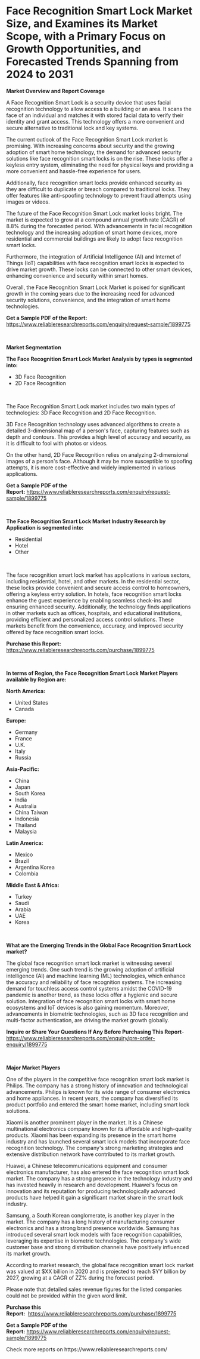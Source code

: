 <p><h1>Face Recognition Smart Lock Market Size, and Examines its Market Scope, with a Primary Focus on Growth Opportunities, and Forecasted Trends Spanning from 2024 to 2031</h1></p><p><strong>Market Overview and Report Coverage</strong></p>
<p><p>A Face Recognition Smart Lock is a security device that uses facial recognition technology to allow access to a building or an area. It scans the face of an individual and matches it with stored facial data to verify their identity and grant access. This technology offers a more convenient and secure alternative to traditional lock and key systems.</p><p>The current outlook of the Face Recognition Smart Lock market is promising. With increasing concerns about security and the growing adoption of smart home technology, the demand for advanced security solutions like face recognition smart locks is on the rise. These locks offer a keyless entry system, eliminating the need for physical keys and providing a more convenient and hassle-free experience for users.</p><p>Additionally, face recognition smart locks provide enhanced security as they are difficult to duplicate or breach compared to traditional locks. They offer features like anti-spoofing technology to prevent fraud attempts using images or videos.</p><p>The future of the Face Recognition Smart Lock market looks bright. The market is expected to grow at a compound annual growth rate (CAGR) of 8.8% during the forecasted period. With advancements in facial recognition technology and the increasing adoption of smart home devices, more residential and commercial buildings are likely to adopt face recognition smart locks.</p><p>Furthermore, the integration of Artificial Intelligence (AI) and Internet of Things (IoT) capabilities with face recognition smart locks is expected to drive market growth. These locks can be connected to other smart devices, enhancing convenience and security within smart homes.</p><p>Overall, the Face Recognition Smart Lock Market is poised for significant growth in the coming years due to the increasing need for advanced security solutions, convenience, and the integration of smart home technologies.</p></p>
<p><strong>Get a Sample PDF of the Report:</strong> <a href="https://www.reliableresearchreports.com/enquiry/request-sample/1899775">https://www.reliableresearchreports.com/enquiry/request-sample/1899775</a></p>
<p>&nbsp;</p>
<p><strong>Market Segmentation</strong></p>
<p><strong>The Face Recognition Smart Lock Market Analysis by types is segmented into:</strong></p>
<p><ul><li>3D Face Recognition</li><li>2D Face Recognition</li></ul></p>
<p>&nbsp;</p>
<p><p>The Face Recognition Smart Lock market includes two main types of technologies: 3D Face Recognition and 2D Face Recognition. </p><p>3D Face Recognition technology uses advanced algorithms to create a detailed 3-dimensional map of a person's face, capturing features such as depth and contours. This provides a high level of accuracy and security, as it is difficult to fool with photos or videos.</p><p>On the other hand, 2D Face Recognition relies on analyzing 2-dimensional images of a person's face. Although it may be more susceptible to spoofing attempts, it is more cost-effective and widely implemented in various applications.</p></p>
<p><strong>Get a Sample PDF of the Report:</strong>&nbsp;<a href="https://www.reliableresearchreports.com/enquiry/request-sample/1899775">https://www.reliableresearchreports.com/enquiry/request-sample/1899775</a></p>
<p>&nbsp;</p>
<p><strong>The Face Recognition Smart Lock Market Industry Research by Application is segmented into:</strong></p>
<p><ul><li>Residential</li><li>Hotel</li><li>Other</li></ul></p>
<p>&nbsp;</p>
<p><p>The face recognition smart lock market has applications in various sectors, including residential, hotel, and other markets. In the residential sector, these locks provide convenient and secure access control to homeowners, offering a keyless entry solution. In hotels, face recognition smart locks enhance the guest experience by enabling seamless check-ins and ensuring enhanced security. Additionally, the technology finds applications in other markets such as offices, hospitals, and educational institutions, providing efficient and personalized access control solutions. These markets benefit from the convenience, accuracy, and improved security offered by face recognition smart locks.</p></p>
<p><strong>Purchase this Report:</strong>&nbsp; <a href="https://www.reliableresearchreports.com/purchase/1899775">https://www.reliableresearchreports.com/purchase/1899775</a></p>
<p>&nbsp;</p>
<p><strong>In terms of Region, the Face Recognition Smart Lock Market Players available by Region are:</strong></p>
<p>
    <p> <strong> North America: </strong>
        <ul>
            <li>United States</li>
            <li>Canada</li>
        </ul>
        </p> 
    <p> <strong> Europe: </strong>
        <ul>
            <li>Germany</li>
            <li>France</li>
            <li>U.K.</li>
            <li>Italy</li>
            <li>Russia</li>
        </ul>
        </p> 
    <p> <strong> Asia-Pacific: </strong>
        <ul>
            <li>China</li>
            <li>Japan</li>
            <li>South Korea</li>
            <li>India</li>
            <li>Australia</li>
            <li>China Taiwan</li>
            <li>Indonesia</li>
            <li>Thailand</li>
            <li>Malaysia</li>
        </ul>
        </p> 
    <p> <strong> Latin America: </strong>
        <ul>
            <li>Mexico</li>
            <li>Brazil</li>
            <li>Argentina Korea</li>
            <li>Colombia</li>
        </ul>
        </p> 
    <p> <strong> Middle East & Africa: </strong>
        <ul>
            <li>Turkey</li>
            <li>Saudi</li>
            <li>Arabia</li>
            <li>UAE</li>
            <li>Korea</li>
        </ul>
    </p>
    </p>
<p>&nbsp;</p>
<p><strong>What are the Emerging Trends in the Global Face Recognition Smart Lock market?</strong></p>
<p><p>The global face recognition smart lock market is witnessing several emerging trends. One such trend is the growing adoption of artificial intelligence (AI) and machine learning (ML) technologies, which enhance the accuracy and reliability of face recognition systems. The increasing demand for touchless access control systems amidst the COVID-19 pandemic is another trend, as these locks offer a hygienic and secure solution. Integration of face recognition smart locks with smart home ecosystems and IoT devices is also gaining momentum. Moreover, advancements in biometric technologies, such as 3D face recognition and multi-factor authentication, are driving the market growth globally.</p></p>
<p><strong>Inquire or Share Your Questions If Any Before Purchasing This Report</strong>- <a href="https://www.reliableresearchreports.com/enquiry/pre-order-enquiry/1899775">https://www.reliableresearchreports.com/enquiry/pre-order-enquiry/1899775</a></p>
<p>&nbsp;</p>
<p><strong>Major Market Players</strong></p>
<p><p>One of the players in the competitive face recognition smart lock market is Philips. The company has a strong history of innovation and technological advancements. Philips is known for its wide range of consumer electronics and home appliances. In recent years, the company has diversified its product portfolio and entered the smart home market, including smart lock solutions.</p><p>Xiaomi is another prominent player in the market. It is a Chinese multinational electronics company known for its affordable and high-quality products. Xiaomi has been expanding its presence in the smart home industry and has launched several smart lock models that incorporate face recognition technology. The company's strong marketing strategies and extensive distribution network have contributed to its market growth.</p><p>Huawei, a Chinese telecommunications equipment and consumer electronics manufacturer, has also entered the face recognition smart lock market. The company has a strong presence in the technology industry and has invested heavily in research and development. Huawei's focus on innovation and its reputation for producing technologically advanced products have helped it gain a significant market share in the smart lock industry.</p><p>Samsung, a South Korean conglomerate, is another key player in the market. The company has a long history of manufacturing consumer electronics and has a strong brand presence worldwide. Samsung has introduced several smart lock models with face recognition capabilities, leveraging its expertise in biometric technologies. The company's wide customer base and strong distribution channels have positively influenced its market growth.</p><p>According to market research, the global face recognition smart lock market was valued at $XX billion in 2020 and is projected to reach $YY billion by 2027, growing at a CAGR of ZZ% during the forecast period.</p><p>Please note that detailed sales revenue figures for the listed companies could not be provided within the given word limit.</p></p>
<p><strong>Purchase this Report:</strong>&nbsp;&nbsp;<a href="https://www.reliableresearchreports.com/purchase/1899775">https://www.reliableresearchreports.com/purchase/1899775</a></p>
<p></p>
<p><strong>Get a Sample PDF of the Report:</strong>&nbsp;<a href="https://www.reliableresearchreports.com/enquiry/request-sample/1899775">https://www.reliableresearchreports.com/enquiry/request-sample/1899775</a></p>
<p>Check more reports on https://www.reliableresearchreports.com/</p>